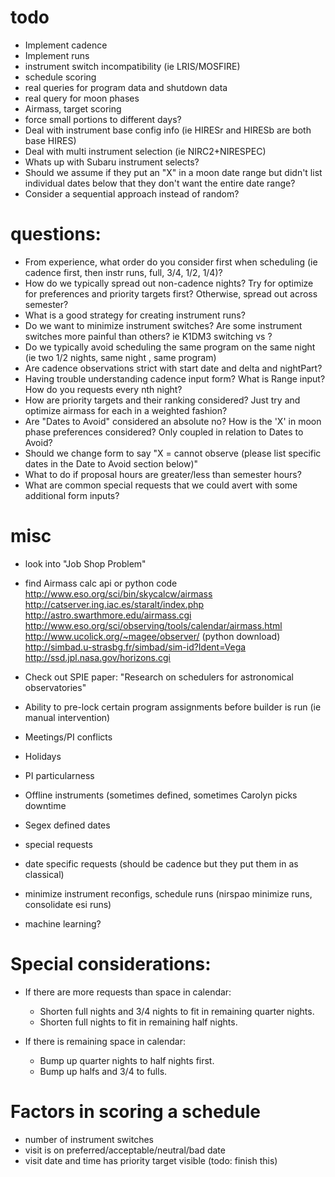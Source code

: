 # todo
- Implement cadence
- Implement runs
- instrument switch incompatibility (ie LRIS/MOSFIRE)
- schedule scoring
- real queries for program data and shutdown data
- real query for moon phases
- Airmass, target scoring
- force small portions to different days?
- Deal with instrument base config info (ie HIRESr and HIRESb are both base HIRES)
- Deal with multi instrument selection (ie NIRC2+NIRESPEC)
- Whats up with Subaru instrument selects?
- Should we assume if they put an "X" in a moon date range but didn't list individual dates below that they don't want the entire date range?
- Consider a sequential approach instead of random?


# questions: 
- From experience, what order do you consider first when scheduling (ie cadence first, then instr runs, full, 3/4, 1/2, 1/4)?
- How do we typically spread out non-cadence nights?  Try for optimize for preferences and priority targets first?  Otherwise, spread out across semester?
- What is a good strategy for creating instrument runs?
- Do we want to minimize instrument switches?  Are some instrument switches more painful than others?  ie K1DM3 switching vs ?
- Do we typically avoid scheduling the same program on the same night (ie two 1/2 nights, same night , same program)
- Are cadence observations strict with start date and delta and nightPart?
- Having trouble understanding cadence input form?  What is Range input? How do you requests every nth night?
- How are priority targets and their ranking considered?  Just try and optimize airmass for each in a weighted fashion?
- Are "Dates to Avoid" considered an absolute no?  How is the 'X' in moon phase preferences considered?  Only coupled in relation to Dates to Avoid?
- Should we change form to say "X = cannot observe (please list specific dates in the Date to Avoid section below)"
- What to do if proposal hours are greater/less than semester hours?
- What are common special requests that we could avert with some additional form inputs?



# misc
- look into "Job Shop Problem"
- find Airmass calc api or python code
    http://www.eso.org/sci/bin/skycalcw/airmass
    http://catserver.ing.iac.es/staralt/index.php
    http://astro.swarthmore.edu/airmass.cgi
    http://www.eso.org/sci/observing/tools/calendar/airmass.html                
    http://www.ucolick.org/~magee/observer/  (python download)  
    http://simbad.u-strasbg.fr/simbad/sim-id?Ident=Vega
    http://ssd.jpl.nasa.gov/horizons.cgi
- Check out SPIE paper: "Research on schedulers for astronomical observatories"

- Ability to pre-lock certain program assignments before builder is run (ie manual intervention)
- Meetings/PI conflicts
- Holidays
- PI particularness
- Offline instruments (sometimes defined, sometimes Carolyn picks downtime
- Segex defined dates
- special requests
- date specific requests (should be cadence but they put them in as classical)
- minimize instrument reconfigs, schedule runs (nirspao minimize runs, consolidate esi runs)
- machine learning?


# Special considerations:
- If there are more requests than space in calendar:
    - Shorten full nights and 3/4 nights to fit in remaining quarter nights.
    - Shorten full nights to fit in remaining half nights.

- If there is remaining space in calendar:
    - Bump up quarter nights to half nights first.
    - Bump up halfs and 3/4 to fulls.


# Factors in scoring a schedule
- number of instrument switches
- visit is on preferred/acceptable/neutral/bad date
- visit date and time has priority target visible
(todo: finish this)


